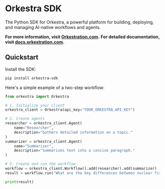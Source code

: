 # Orkestra SDK

The Python SDK for Orkestra, a powerful platform for building, deploying, and managing AI-native workflows and agents.

**For more information, visit [Orkestration.com](https://orkestration.com).**
**For detailed documentation, visit [docs.orkestration.com](https://docs.orkestration.com).**

## Quickstart

Install the SDK:

```bash
pip install orkestra-sdk
```

Here's a simple example of a two-step workflow:

```python
from orkestra import Orkestra

# 1. Initialize your client
orkestra_client = Orkestra(api_key="YOUR_ORKESTRA_API_KEY")

# 2. Create agents
researcher = orkestra_client.Agent(
    name="Researcher",
    description="Gathers detailed information on a topic."
)
summarizer = orkestra_client.Agent(
    name="Summarizer",
    description="Summarizes text into a concise paragraph."
)

# 3. Create and run the workflow
workflow = orkestra_client.Workflow().add(researcher).add(summarizer)
result = workflow.run("What are the key differences between nuclear fission and fusion?")

print(result)
```
